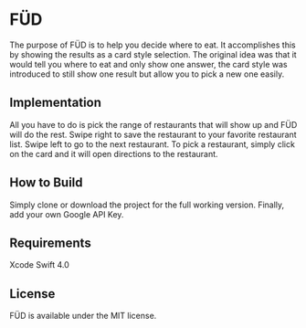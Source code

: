 # FÜD
The purpose of FÜD is to help you decide where to eat. It accomplishes this by showing the results as a card style selection. The original idea was that it would tell you where to eat and only show one answer, the card style was introduced to still show one result but allow you to pick a new one easily. 
## Implementation
All you have to do is pick the range of restaurants that will show up and FÜD will do the rest. Swipe right to save the restaurant to your favorite restaurant list. Swipe left to go to the next restaurant. To pick a restaurant, simply click on the card and it will open directions to the restaurant.
## How to Build
Simply clone or download the project for the full working version. Finally, add your own Google API Key.
## Requirements
Xcode
Swift 4.0
## License
FÜD is available under the MIT license.
